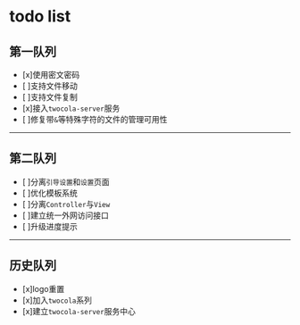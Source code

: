 # todo list

## 第一队列

- [x]使用密文密码
- [ ]支持文件移动
- [ ]支持文件复制
- [x]接入`twocola-server`服务
- [ ]修复带`&`等特殊字符的文件的管理可用性

---

## 第二队列

- [ ]分离`引导设置`和`设置`页面
- [ ]优化模板系统
- [ ]分离`Controller`与`View`
- [ ]建立统一外网访问接口
- [ ]升级进度提示

---

## 历史队列

- [x]logo重置
- [x]加入`twocola`系列
- [x]建立`twocola-server`服务中心
